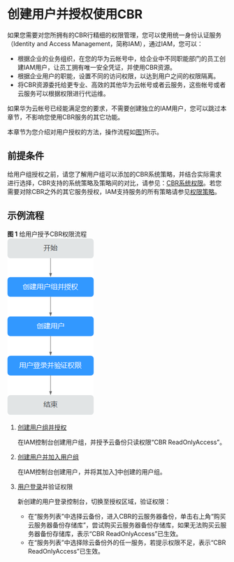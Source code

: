 # 创建用户并授权使用CBR<a name="cbr_03_0048"></a>

如果您需要对您所拥有的CBR行精细的权限管理，您可以使用统一身份认证服务（Identity and Access Management，简称IAM），通过IAM，您可以：

-   根据企业的业务组织，在您的华为云帐号中，给企业中不同职能部门的员工创建IAM用户，让员工拥有唯一安全凭证，并使用CBR资源。
-   根据企业用户的职能，设置不同的访问权限，以达到用户之间的权限隔离。
-   将CBR资源委托给更专业、高效的其他华为云帐号或者云服务，这些帐号或者云服务可以根据权限进行代运维。

如果华为云帐号已经能满足您的要求，不需要创建独立的IAM用户，您可以跳过本章节，不影响您使用CBR服务的其它功能。

本章节为您介绍对用户授权的方法，操作流程如[图1](#fig194521431175317)所示。

## 前提条件<a name="section1881236181014"></a>

给用户组授权之前，请您了解用户组可以添加的CBR系统策略，并结合实际需求进行选择，CBR支持的系统策略及策略间的对比，请参见：[CBR系统权限](https://support.huaweicloud.com/productdesc-cbr/cbr_01_0011.html)。若您需要对除CBR之外的其它服务授权，IAM支持服务的所有策略请参见[权限策略](https://support.huaweicloud.com/permissions/policy_list.html?product=cbr)。

## 示例流程<a name="section3858134855017"></a>

**图 1**  给用户授予CBR权限流程<a name="fig194521431175317"></a>  
![](figures/给用户授予CBR权限流程.png "给用户授予CBR权限流程")

1.  <a name="li3656183032711"></a>[创建用户组并授权](https://support.huaweicloud.com/usermanual-iam/iam_03_0001.html)

    在IAM控制台创建用户组，并授予云备份只读权限“CBR ReadOnlyAccess”。

2.  [创建用户并加入用户组](https://support.huaweicloud.com/usermanual-iam/iam_02_0001.html)

    在IAM控制台创建用户，并将其加入[1](#li3656183032711)中创建的用户组。

3.  [用户登录](https://support.huaweicloud.com/usermanual-iam/iam_01_0552.html)并验证权限

    新创建的用户登录控制台，切换至授权区域，验证权限：

    -   在“服务列表”中选择云备份，进入CBR的云服务器备份，单击右上角“购买云服务器备份存储库”，尝试购买云服务器备份存储库，如果无法购买云服务器备份存储库，表示“CBR ReadOnlyAccess”已生效。
    -   在“服务列表”中选择除云备份外的任一服务，若提示权限不足，表示“CBR ReadOnlyAccess”已生效。


